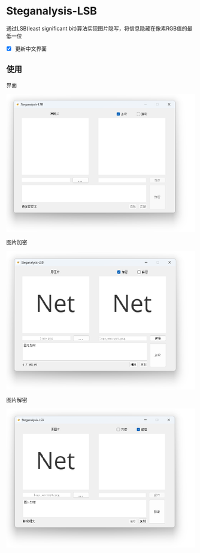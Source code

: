 # Steganalysis-LSB

通过LSB(least significant bit)算法实现图片隐写，将信息隐藏在像素RGB值的最低一位

- [x] 更新中文界面

## 使用

界面

![main](doc/main.png)

图片加密

![main](doc/encrypt.png)

图片解密

![main](doc/decrypt.png)
